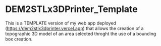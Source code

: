 # DEM2STLx3DPrinter_Template
 This is a TEMPLATE version of my web app deployed (https://dem2stlx3dprinter.vercel.app) that allows the creation of a topographic 3D model of an area  selected throght the use of a bounding box creation.
